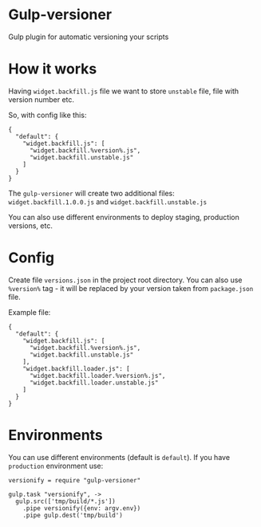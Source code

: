 Gulp-versioner
=======

Gulp plugin for automatic versioning your scripts

How it works
=======

Having `widget.backfill.js` file we want to store `unstable` file, file with version number etc.

So, with config like this:

    {
      "default": {
        "widget.backfill.js": [
          "widget.backfill.%version%.js",
          "widget.backfill.unstable.js"
        ]
      }
    }

The `gulp-versioner` will create two additional files: `widget.backfill.1.0.0.js` and `widget.backfill.unstable.js`

You can also use different environments to deploy staging, production versions, etc.


Config
=======

Create file `versions.json` in the project root directory.
You can also use `%version%` tag - it will be replaced by your version taken from `package.json` file.

Example file:

    {
      "default": {
        "widget.backfill.js": [
          "widget.backfill.%version%.js",
          "widget.backfill.unstable.js"
        ],
        "widget.backfill.loader.js": [
          "widget.backfill.loader.%version%.js",
          "widget.backfill.loader.unstable.js"
        ]
      }
    }

Environments
=======

You can use different environments (default is `default`). If you have `production` environment use:

    versionify = require "gulp-versioner"

    gulp.task "versionify", ->
      gulp.src(['tmp/build/*.js'])
        .pipe versionify({env: argv.env})
        .pipe gulp.dest('tmp/build')
